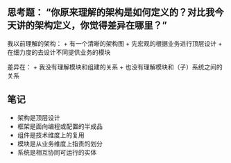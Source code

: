 
## 思考题： “你原来理解的架构是如何定义的？对比我今天讲的架构定义，你觉得差异在哪里？”

我以前理解的架构：
    + 有一个清晰的架构图
    + 先宏观的根据业务进行顶层设计
    + 在细力度的去设计不同提供业务的模块

差异在：
    + 我没有理解模块和组建的关系
    + 也没有理解模块和（子）系统之间的关系


## 笔记

- 架构是顶层设计
- 框架是面向编程或配置的半成品
- 组件是技术维度上的复用
- 模块是从业务维度上指责的划分
- 系统是相互协同可运行的实体



